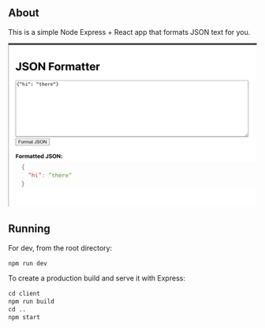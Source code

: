 ## About

This is a simple Node Express + React app that formats JSON text for you.

![Screenshot of input and output](screenshot_of_app.png)

## Running

For dev, from the root directory:
```
npm run dev
```

To create a production build and serve it with Express:
```
cd client
npm run build
cd ..
npm start
```